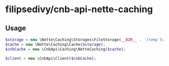 # filipsedivy/cnb-api-nette-caching

## Usage

```php
$storage = new \Nette\Caching\Storages\FileStorage(__DIR__ . '/temp');
$cache = new \Nette\Caching\Cache($storage);
$cnbCache = new \CnbApi\Caching\NetteCaching($cache);

$client = new \CnbApi\Client($cnbCache);
```
